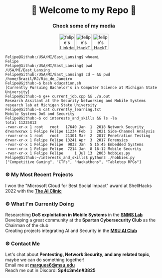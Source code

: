<h1 align="center">👾 Welcome to my Repo 👾</h1>
<h3 align="center">Check some of my media</h3>
<p align="center">
<a href="https://www.linkedin.com/in/felipe-marques-allevato-250549220/">
  <img alt="felipe's LinkdeIN" width="50px" src="https://user-images.githubusercontent.com/95195316/190579476-ffd552da-ba9a-4695-adcd-ac900ea2c358.png"/>
</a>
<a href="https://app.hackthebox.com/profile/157096">
  <img alt="felipe's HackTheBox" width="50px" src="https://user-images.githubusercontent.com/95195316/190579332-71293926-20fd-48e4-b6ff-96c68ac1e724.svg"/>
</a>
<a href="https://open.spotify.com/user/allevato.ff">
  <img alt="felipe's HackTheBox" width="50px" src="https://user-images.githubusercontent.com/95195316/190580068-ddd1469e-700e-436d-9bce-cd59878195a1.png"/>
</a>  
  
</p>

````console
Felipe@Github:/USA/MI/East_Lansing$ whoami
Felipe
Felipe@Github:/USA/MI/East_Lansing$ pwd
/USA/MI/East_Lansing
Felipe@Github:/USA/MI/East_Lansing$ cd ~ && pwd
/home/Brazil/RJ/Rio_de_Janeiro
Felipe@Github:~$ bash education.sh                                                                                   
[Currently Pursuing Bachelor's in Computer Science at Michigan State University]
Felipe@Github:~$ g++ current_job.cpp && ./a.out
Research Assitant at the Security Networking and Mobile Systems research lab at Michigan State University
Felipe@Github:~$ cat currently_learning.txt
Mobile Systems DoS and Security
Felipe@Github:~$ cd interests_and_skills && ls -la
total 11235813
-rwxr-xr-x 1 root   root   17640 Jan  1  2018 Network Security
drwxrwxrwx 1 Felipe Felipe 11234 Feb  1  2021 Side-Channel Analysis
-rwxr-xr-x 1 root   root   21301 Mar  2  2017 Penetration Testing
drwxr-xr-x 1 Felipe Felipe 13241 Apr  3  2017 Forensics
-rwxr-xr-x 1 Felipe Felipe  9832 Jan  5 15:45 Embedded Systems
-rwxr-xr-x 1 Felipe Felipe  7214 Jan  8 16:12 Mobile Security
-rwxr-xr-x 1 Felipe Felipe     1 Jul 13  2003 hobbies.py
Felipe@Github:~/interests_and_skills$ python3 ./hobbies.py
["Competitive Gaming", "CTFs", "Hackathons", "Tabletop RPGs"]
````

### ⚙️ My Most Recent Projects

I won the "Microsoft Cloud for Best Social Impact" award at ShellHacks 2022 with the **[The AI Clinic](https://github.com/Y0uk1tsun3/diagnosis_app)**

### ⚙️ What I'm Currently Doing
Researching **DoS exploitation in Mobile Systems** in the **[SNMS Lab](https://www.cse.msu.edu/~ghtu/research-projects.html)**<br/>
Developing a great community at the **Spartan Cybersecurity Club** as the Chairman of the club<br/>
Creating projects integrating AI and Security in the **[MSU AI Club](https://www.msuaiclub.com/)**<br/>

### ⚙️ Contact Me
Let's chat about **Pentesting, Network Security, and any related topic**, maybe we can do something together!<br/>
Email me at **marques6@msu.edu**<br/>
Reach me out in Discord: **Sp4c3m4n#3825**
